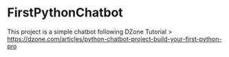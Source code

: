 # FirstPythonChatbot

This project is a simple chatbot following DZone Tutorial > https://dzone.com/articles/python-chatbot-project-build-your-first-python-pro
